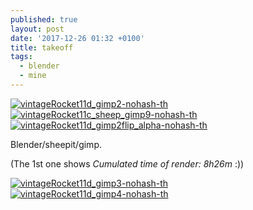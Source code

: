 ```yaml
---
published: true
layout: post
date: '2017-12-26 01:32 +0100'
title: takeoff
tags:
  - blender
  - mine
---
```

[![vintageRocket11d_gimp2-nohash-th](https://images.weserv.nl/?url=https://i.imgur.com/CG6xRXdb.png)](https://images.weserv.nl/?url=https://i.imgur.com/CG6xRXd.png)
[![vintageRocket11c_sheep_gimp9-nohash-th](https://images.weserv.nl/?url=https://i.imgur.com/m9HZ4TYb.png)](https://images.weserv.nl/?url=https://i.imgur.com/m9HZ4TY.png)
[![vintageRocket11d_gimp2flip_alpha-nohash-th](https://images.weserv.nl/?url=https://i.imgur.com/4kN430w.png)](https://images.weserv.nl/?url=https://i.imgur.com/ohleFzx.png)

Blender/sheepit/gimp.

(The 1st one shows _Cumulated time of render: 8h26m_ :))

[![vintageRocket11d_gimp3-nohash-th](https://images.weserv.nl/?url=https://i.imgur.com/WdsNm4ib.png)](https://images.weserv.nl/?url=https://i.imgur.com/WdsNm4i.png)
[![vintageRocket11d_gimp4-nohash-th](https://images.weserv.nl/?url=https://i.imgur.com/b6PFv1ab.png)](https://images.weserv.nl/?url=https://i.imgur.com/b6PFv1a.png)
